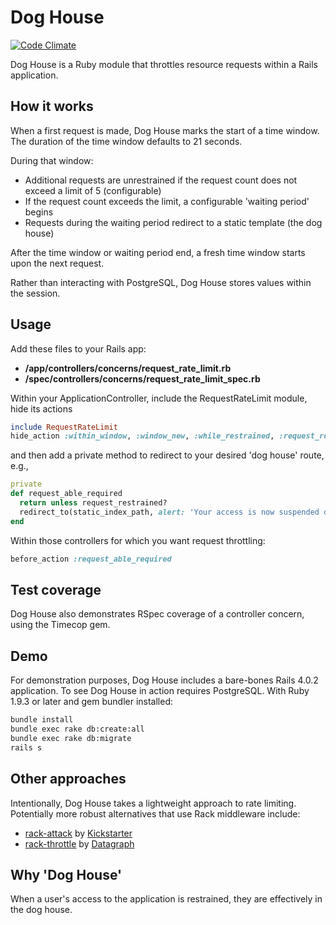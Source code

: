 # Dog House

[![Code Climate](https://codeclimate.com/github/garyf/dog-house.png)](https://codeclimate.com/github/garyf/dog-house)

Dog House is a Ruby module that throttles resource requests within a Rails application.

## How it works

When a first request is made, Dog House marks the start of a time window.
The duration of the time window defaults to 21 seconds.

During that window:

- Additional requests are unrestrained if the request count does not exceed a limit of 5 (configurable)
- If the request count exceeds the limit, a configurable 'waiting period' begins
- Requests during the waiting period redirect to a static template (the dog house)

After the time window or waiting period end, a fresh time window starts upon the next request.

Rather than interacting with PostgreSQL, Dog House stores values within the session.

## Usage

Add these files to your Rails app:

- **/app/controllers/concerns/request\_rate\_limit.rb** 
- **/spec/controllers/concerns/request\_rate\_limit\_spec.rb**

Within your ApplicationController, include the RequestRateLimit module, hide its actions

``` ruby
include RequestRateLimit
hide_action :within_window, :window_new, :while_restrained, :request_restrained?
```

and then add a private method to redirect to your desired 'dog house' route, e.g.,

``` ruby
private
def request_able_required
  return unless request_restrained?
  redirect_to(static_index_path, alert: 'Your access is now suspended due to a rapid series of recent requests')
end
```

Within those controllers for which you want request throttling:

``` ruby
before_action :request_able_required
```

## Test coverage

Dog House also demonstrates RSpec coverage of a controller concern, using the Timecop gem.

## Demo

For demonstration purposes, Dog House includes a bare-bones Rails 4.0.2 application.
To see Dog House in action requires PostgreSQL. With Ruby 1.9.3 or later and gem bundler installed:

```bash
bundle install
bundle exec rake db:create:all
bundle exec rake db:migrate
rails s
```

## Other approaches

Intentionally, Dog House takes a lightweight approach to rate limiting. Potentially more robust alternatives that use Rack middleware include:

* [rack-attack](https://github.com/kickstarter/rack-attack) by [Kickstarter](https://github.com/kickstarter)
* [rack-throttle](https://github.com/datagraph/rack-throttle) by [Datagraph](github.com/datagraph)

## Why 'Dog House'

When a user's access to the application is restrained, they are effectively in the dog house.
